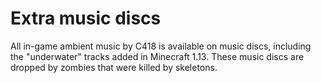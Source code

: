 # Extra music discs

All in-game ambient music by C418 is available on music discs, including the "underwater" tracks added in Minecraft 1.13.  These music discs are dropped by zombies that were killed by skeletons.